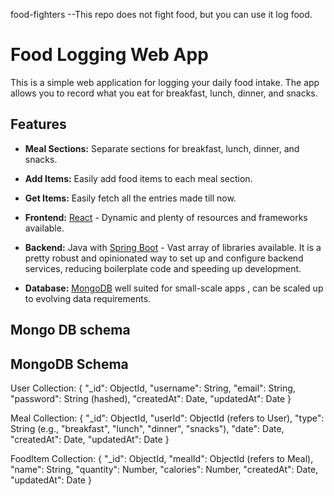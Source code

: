 food-fighters
--This repo does not fight food, but you can use it log food.

# Food Logging Web App
This is a simple web application for logging your daily food intake. The app allows you to record what you eat for breakfast, lunch, dinner, and snacks.

## Features

- **Meal Sections:** Separate sections for breakfast, lunch, dinner, and snacks.
- **Add Items:** Easily add food items to each meal section.
- **Get Items:** Easily fetch all the entries made till now.

- **Frontend:** [React](https://reactjs.org/) - Dynamic and plenty of resources and frameworks available.
- **Backend:** Java with [Spring Boot](https://spring.io/projects/spring-boot) - Vast array of libraries available. It is a pretty robust and opinionated way to set up and configure backend services, reducing boilerplate code and speeding up development.
- **Database:** [MongoDB](https://www.mongodb.com/)  well suited for small-scale apps , can be scaled up to evolving data requirements. 


## Mongo DB schema
## MongoDB Schema



User Collection:
{
"_id": ObjectId,
"username": String,
"email": String,
"password": String (hashed),
"createdAt": Date,
"updatedAt": Date
}

Meal Collection:
{
"_id": ObjectId,
"userId": ObjectId (refers to User),
"type": String (e.g., "breakfast", "lunch", "dinner", "snacks"),
"date": Date,
"createdAt": Date,
"updatedAt": Date
}

FoodItem Collection:
{
"_id": ObjectId,
"mealId": ObjectId (refers to Meal),
"name": String,
"quantity": Number,
"calories": Number,
"createdAt": Date,
"updatedAt": Date
}